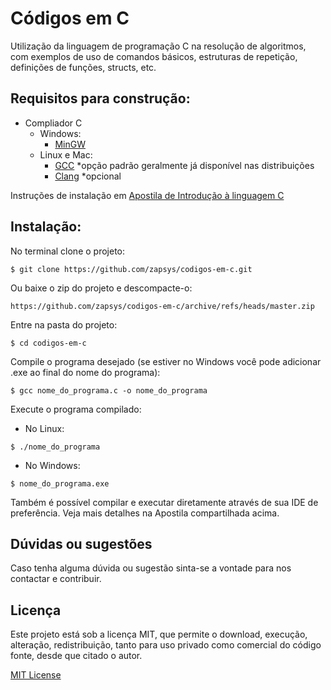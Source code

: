 # Códigos em C
Utilização da linguagem de programação C na resolução de algoritmos, com exemplos de uso de comandos básicos, estruturas de repetição, definições de funções, structs, etc.

## Requisitos para construção:
- Compliador C
    - Windows:
        - [MinGW](https://www.mingw-w64.org/downloads/)
    - Linux e Mac:
        - [GCC](https://gcc.gnu.org/)  *opção padrão geralmente já disponível nas distribuições
        - [Clang](https://clang.llvm.org/)  *opcional

Instruções de instalação em [Apostila de Introdução à linguagem C](https://edisciplinas.usp.br/mod/book/view.php?id=4642812)

## Instalação:
No terminal clone o projeto:
```
$ git clone https://github.com/zapsys/codigos-em-c.git
```
Ou baixe o zip do projeto e descompacte-o:
```
https://github.com/zapsys/codigos-em-c/archive/refs/heads/master.zip
```
Entre na pasta do projeto:
```
$ cd codigos-em-c
```
Compile o programa desejado (se estiver no Windows você pode adicionar .exe ao final do nome do programa):
```
$ gcc nome_do_programa.c -o nome_do_programa
```
Execute o programa compilado:

- No Linux:
```
$ ./nome_do_programa
```
- No Windows:
```
$ nome_do_programa.exe
```
Também é possível compilar e executar diretamente através de sua IDE de preferência. Veja mais detalhes na Apostila compartilhada acima.

## Dúvidas ou sugestões
Caso tenha alguma dúvida ou sugestão sinta-se a vontade para nos contactar e contribuir.

## Licença
Este projeto está sob a licença MIT, que permite o download, execução, alteração, redistribuição, tanto para uso privado como comercial do código fonte, desde que citado o autor. 

[MIT License](LICENSE.md)
